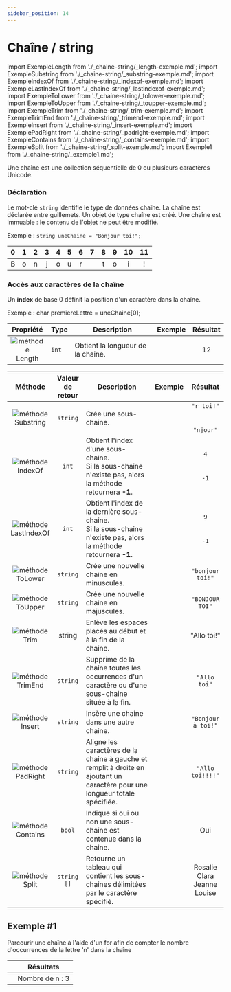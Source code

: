 ```yaml
---
sidebar_position: 14
---
```


# Chaîne / string

import ExempleLength from './_chaine-string/_length-exemple.md';
import ExempleSubstring from './_chaine-string/_substring-exemple.md';
import ExempleIndexOf from './_chaine-string/_indexof-exemple.md';
import ExempleLastIndexOf from './_chaine-string/_lastindexof-exemple.md';
import ExempleToLower from './_chaine-string/_tolower-exemple.md';
import ExempleToUpper from './_chaine-string/_toupper-exemple.md';
import ExempleTrim from './_chaine-string/_trim-exemple.md';
import ExempleTrimEnd from './_chaine-string/_trimend-exemple.md';
import ExempleInsert from './_chaine-string/_insert-exemple.md';
import ExemplePadRight from './_chaine-string/_padright-exemple.md';
import ExempleContains from './_chaine-string/_contains-exemple.md';
import ExempleSplit from './_chaine-string/_split-exemple.md';
import Exemple1 from './_chaine-string/_exemple1.md';

Une chaîne est une collection séquentielle de 0 ou plusieurs caractères Unicode.

### Déclaration

Le mot-clé `string` identifie le type de données chaîne. La chaîne est déclarée entre guillemets.
Un objet de type chaîne est créé.  Une chaîne est immuable : le contenu de l'objet ne peut être modifié.


Exemple : `string uneChaine = "Bonjour toi!";`

| 0 | 1 | 2 | 3 | 4 | 5 | 6 | 7 | 8 | 9 | 10 | 11 |
| :-: | :-: | :-: | :-: | :-: | :-: | :-: | :-: | :-: | :-: | :-: | :-: |
| B | o | n | j | o | u | r |  | t | o | i | ! |

### Accès aux caractères de la chaîne

Un **index** de base 0 définit la position d'un caractère dans la chaîne.

Exemple :  char premiereLettre = uneChaine[0];

| Propriété | Type | Description | Exemple | Résultat |
| :-------: | ---- | ----------- | ------- | :------: |
| ![méthode](./_shared/_propriete.png) <br/> Length | `int` | Obtient la longueur de la chaine. | <ExempleLength/> | 12 |

| Méthode | Valeur <br/> de <br/> retour | Description | Exemple | Résultat |
| :-----: | :--------------------------: | ----------- | ------- | :------: |
| ![méthode](./_shared/_methode.png) <br/> Substring | `string` | Crée une sous-chaine. | <ExempleSubstring/> | `"r toi!"` <br/> <br/> <br/> `"njour"` |
| ![méthode](./_shared/_methode.png) <br/> IndexOf | `int` | Obtient l'index d'une sous-chaine. <br/> Si la sous-chaine n'existe pas, alors la méthode retournera **-1**. | <ExempleIndexOf/> | `4` <br/> <br/> <br/> `-1` |
| ![méthode](./_shared/_methode.png) <br/> LastIndexOf | `int` | Obtient l'index de la dernière sous-chaine. <br/> Si la sous-chaine n'existe pas, alors la méthode retournera **-1**. | <ExempleLastIndexOf/> | `9` <br/> <br/> <br/> `-1` |
| ![méthode](./_shared/_methode.png) <br/> ToLower | `string` | Crée une nouvelle chaine en minuscules. | <ExempleToLower/> | `"bonjour toi!"`
![méthode](./_shared/_methode.png) <br/> ToUpper | `string` | Crée une nouvelle chaine en majuscules. | <ExempleToUpper/> | `"BONJOUR TOI"` |
| ![méthode](./_shared/_methode.png) <br/> Trim | string | Enlève les espaces placés au début et à la fin de la chaine. | <ExempleTrim/> | "Allo toi!" |
| ![méthode](./_shared/_methode.png) <br/> TrimEnd | `string` | Supprime de la chaine toutes les occurrences d'un caractère ou d'une sous-chaine située à la fin. | <ExempleTrimEnd/> | `"Allo toi"` |
| ![méthode](./_shared/_methode.png) <br/> Insert | `string` | Insère une chaine dans une autre chaine. | <ExempleInsert/> | `"Bonjour à toi!"` |
| ![méthode](./_shared/_methode.png) <br/> PadRight | `string` | Aligne les caractères de la  chaine à gauche et remplit à droite en ajoutant un caractère pour une longueur totale spécifiée. | <ExemplePadRight/> | `"Allo toi!!!!"` |
| ![méthode](./_shared/_methode.png) <br/> Contains | `bool` | Indique si oui ou non une sous-chaine est contenue dans la chaine. | <ExempleContains/> | Oui |
| ![méthode](./_shared/_methode.png) <br/> Split | `string []` | Retourne un tableau qui contient les sous-chaines délimitées par le caractère spécifié. | <ExempleSplit/> | Rosalie <br/> Clara <br/> Jeanne <br/> Louise |

## Exemple #1

Parcourir une chaîne à l'aide d'un for afin de compter le nombre d'occurrences de la lettre 'n' dans la chaîne

| | Résultats |
| - | ------- |
| <Exemple1/> | Nombre de n : 3 |
